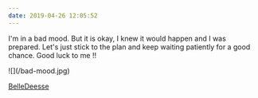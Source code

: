 ```yaml
---
date: 2019-04-26 12:05:52
---
```


<p>I'm in a bad mood. But it is okay, I knew it would happen and I was prepared. Let's just stick to the plan and keep waiting patiently for a good chance. Good luck to me !!
<div style='width:425px;'>![](/bad-mood.jpg)<div></p>

[BelleDeesse](https://www.wallpaperup.com/648932/lonely_mood_sad_alone_sadness_emotion_people_loneliness_Solitude.html)
